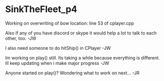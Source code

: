 # SinkTheFleet_p4
Working on overwriting of bow location: line 53 of cplayer.cpp

Also if any of you have discord or skype it would help a lot to talk to each other, too. -JW

I also need someone to do hitShip() in CPlayer -JW

Im working on play() still. Its taking a while because everything is different. Ill keep updating when i make major progress -JW

Anyone started on play()? Wondering what to work on next... -JR
